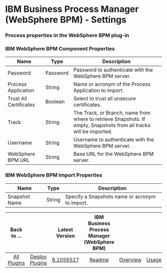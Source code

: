
# IBM Business Process Manager (WebSphere BPM) - Settings

### Process properties in the WebSphere BPM plug-in

### IBM WebSphere BPM Component Properties


| Name | Type | Description |
| --- | --- | --- |
| Password | Password | Password to authenticate with the WebSphere BPM server. |
| Process Application | String | Name or acronym of the Process Application to import. |
| Trust All Certificates | Boolean | Select to trust all unsecure certificates. |
| Track | String | The Track, or Branch, name from where to retrieve Snapshots. If empty, Snapshots from all tracks will be imported. |
| Username | String | Username to authenticate with the WebSphere BPM server. |
| WebSphere BPM URL | String | Base URL for the WebSphere BPM server. |

### IBM WebSphere BPM Import Properties


| Name | Type | Description |
| --- | --- | --- |
| Snapshot Name | String | Specify a Snapshots name or acronym to import. |



|Back to ...||Latest Version|IBM Business Process Manager (WebSphere BPM) ||||
| :---: | :---: | :---: | :---: | :---: | :---: | :---: |
|[All Plugins](../../index.md)|[Deploy Plugins](../README.md)|[8.1056527](https://raw.githubusercontent.com/UrbanCode/IBM-UCD-PLUGINS/main/files/WebSphereBPMSourceConfig/WebSphereBPMSourceConfig-8.1056527.zip)|[Readme](README.md)|[Overview](overview.md)|[Usage](usage.md)|[Downloads](downloads.md)|
